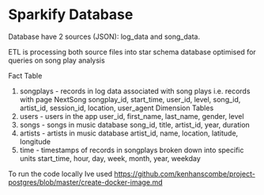 # Sparkify Database

Database have 2 sources (JSON): log_data and song_data. 

ETL is processing both source files into star schema database optimised for queries on song play analysis

Fact Table
1. songplays - records in log data associated with song plays i.e. records with page NextSong
songplay_id, start_time, user_id, level, song_id, artist_id, session_id, location, user_agent
Dimension Tables
2. users - users in the app
user_id, first_name, last_name, gender, level
3. songs - songs in music database
song_id, title, artist_id, year, duration
4. artists - artists in music database
artist_id, name, location, latitude, longitude
5. time - timestamps of records in songplays broken down into specific units
start_time, hour, day, week, month, year, weekday

To run the code locally Ive used https://github.com/kenhanscombe/project-postgres/blob/master/create-docker-image.md
